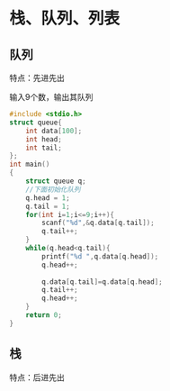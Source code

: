 # 栈、队列、列表

## 队列

特点：先进先出

输入9个数，输出其队列

~~~c
#include <stdio.h>
struct queue{
	int data[100];
	int head;
	int tail;
};
int main()
{
	struct queue q;
	//下面初始化队列 
	q.head = 1;
	q.tail = 1;
	for(int i=1;i<=9;i++){
		scanf("%d",&q.data[q.tail]);
		q.tail++;
	}
	while(q.head<q.tail){
		printf("%d ",q.data[q.head]);
		q.head++;
		
		q.data[q.tail]=q.data[q.head];
		q.tail++;
		q.head++;
	}
	return 0;
}
~~~

## 栈

特点：后进先出

